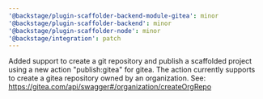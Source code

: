 ```yaml
---
'@backstage/plugin-scaffolder-backend-module-gitea': minor
'@backstage/plugin-scaffolder-backend': minor
'@backstage/plugin-scaffolder-node': minor
'@backstage/integration': patch
---
```


Added support to create a git repository and publish a scaffolded project using a new action "publish:gitea" for gitea. The action currently supports to create a gitea repository owned by an organization. See: https://gitea.com/api/swagger#/organization/createOrgRepo
